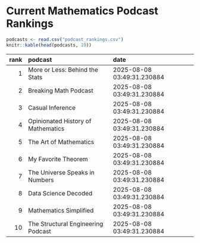 # Current Mathematics Podcast Rankings


``` r
podcasts <- read.csv("podcast_rankings.csv")
knitr::kable(head(podcasts, 10))
```

| rank | podcast                            | date                       |
|-----:|:-----------------------------------|:---------------------------|
|    1 | More or Less: Behind the Stats     | 2025-08-08 03:49:31.230884 |
|    2 | Breaking Math Podcast              | 2025-08-08 03:49:31.230884 |
|    3 | Casual Inference                   | 2025-08-08 03:49:31.230884 |
|    4 | Opinionated History of Mathematics | 2025-08-08 03:49:31.230884 |
|    5 | The Art of Mathematics             | 2025-08-08 03:49:31.230884 |
|    6 | My Favorite Theorem                | 2025-08-08 03:49:31.230884 |
|    7 | The Universe Speaks in Numbers     | 2025-08-08 03:49:31.230884 |
|    8 | Data Science Decoded               | 2025-08-08 03:49:31.230884 |
|    9 | Mathematics Simplified             | 2025-08-08 03:49:31.230884 |
|   10 | The Structural Engineering Podcast | 2025-08-08 03:49:31.230884 |
